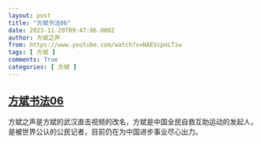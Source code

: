 ```yaml
---
layout: post
title: "方斌书法06"
date: 2023-11-20T09:47:06.000Z
author: 方斌之声
from: https://www.youtube.com/watch?v=NAEVcpnLTiw
tags: [ 方斌 ]
comments: True
categories: [ 方斌 ]
---
```

<!--1700473626000-->
[方斌书法06](https://www.youtube.com/watch?v=NAEVcpnLTiw)
------

<div>
方斌之声是方斌的武汉直击视频的改名，方斌是中国全民自救互助运动的发起人，是被世界公认的公民记者，目前仍在为中国进步事业尽心出力。
</div>
